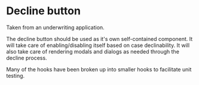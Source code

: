 # Decline button

Taken from an underwriting application.

The decline button should be used as it's own self-contained component.  It will take care of enabling/disabling itself based on case declinability.  It will also take care of rendering modals and dialogs as needed through the decline process.

Many of the hooks have been broken up into smaller hooks to facilitate unit testing.